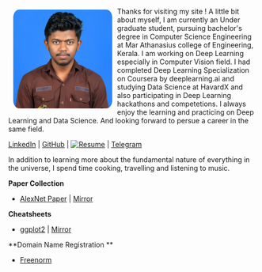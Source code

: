 <img align="left" width="200" src="/assets/profile_pic.jpg" style="border-radius: 10%; padding: 5px 10px;" /> Thanks for visiting my site ! A little bit about myself, I am currently an Under graduate student, pursuing bachelor's degree in Computer Science Engineering at Mar Athanasius college of Engineering, Kerala. I am working on Deep Learning especially in Computer Vision field. I had completed Deep Learning Specialization on Coursera by deeplearning.ai and studying Data Science at HavardX and also participating in Deep Learning hackathons and competetions. I always enjoy the learning and practicing on Deep Learning and Data Science. And looking forward to persue a career in the same field.   


[LinkedIn](https://www.linkedin.com/in/121yaseen/) | [GitHub](https://github.com/121yaseen) | [![Resume](https://img.shields.io/badge/resume-Download-green?style=for-the-badge)](./assets/Muhammed-Yaseen-resume.pdf) | [Telegram](https://t.me/thenullbyte)


In addition to learning more about the fundamental nature of everything in the universe, I spend time cooking, travelling and listening to music.

**Paper Collection**

* [AlexNet Paper](http://www.cs.toronto.edu/~hinton/absps/imagenet.pdf) | [Mirror](alexnet.pdf)

**Cheatsheets**

* [ggplot2](https://rstudio.com/wp-content/uploads/2015/03/ggplot2-cheatsheet.pdf) | [Mirror](ggplot2.pdf)


**Domain Name Registration **

* [Freenorm](https://www.freenom.com/en/index.html?lang=en)
